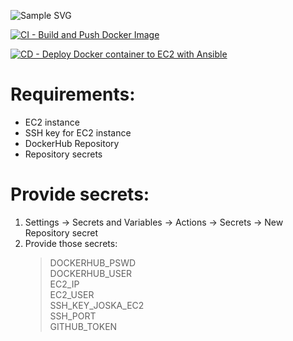 ![Sample SVG](https://github.com/Joska99/simple-java-maven-app/blob/master/diagram.drawio.svg)

[![CI - Build and Push Docker Image](https://github.com/Joska99/simple-java-maven-app/actions/workflows/docker-ci.yml/badge.svg)](https://github.com/Joska99/simple-java-maven-app/actions/workflows/docker-ci.yml)
<br />

[![CD - Deploy Docker container to EC2 with Ansible](https://github.com/Joska99/simple-java-maven-app/actions/workflows/docker-cd.yml/badge.svg)](https://github.com/Joska99/simple-java-maven-app/actions/workflows/docker-cd.yml)
<br />

# Requirements:

- EC2 instance
- SSH key for EC2 instance
- DockerHub Repository
- Repository secrets

# Provide secrets:

1. Settings -> Secrets and Variables -> Actions -> Secrets -> New Repository secret
2. Provide those secrets:
   > DOCKERHUB_PSWD  
   > DOCKERHUB_USER\
   > EC2_IP\
   > EC2_USER\
   > SSH_KEY_JOSKA_EC2\
   > SSH_PORT\
   > GITHUB_TOKEN
